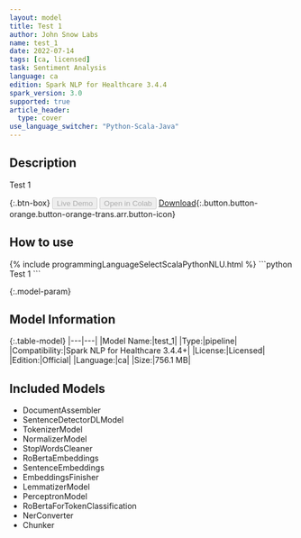 ```yaml
---
layout: model
title: Test 1
author: John Snow Labs
name: test_1
date: 2022-07-14
tags: [ca, licensed]
task: Sentiment Analysis
language: ca
edition: Spark NLP for Healthcare 3.4.4
spark_version: 3.0
supported: true
article_header:
  type: cover
use_language_switcher: "Python-Scala-Java"
---
```


## Description

Test 1

{:.btn-box}
<button class="button button-orange" disabled>Live Demo</button>
<button class="button button-orange" disabled>Open in Colab</button>
[Download](https://s3.amazonaws.com/models-hub-auxdata/clinical/models/test_1_ca_3.4.4_3.0_1657787087153.zip){:.button.button-orange.button-orange-trans.arr.button-icon}

## How to use



<div class="tabs-box" markdown="1">
{% include programmingLanguageSelectScalaPythonNLU.html %}
```python
Test 1
```

</div>

{:.model-param}
## Model Information

{:.table-model}
|---|---|
|Model Name:|test_1|
|Type:|pipeline|
|Compatibility:|Spark NLP for Healthcare 3.4.4+|
|License:|Licensed|
|Edition:|Official|
|Language:|ca|
|Size:|756.1 MB|

## Included Models

- DocumentAssembler
- SentenceDetectorDLModel
- TokenizerModel
- NormalizerModel
- StopWordsCleaner
- RoBertaEmbeddings
- SentenceEmbeddings
- EmbeddingsFinisher
- LemmatizerModel
- PerceptronModel
- RoBertaForTokenClassification
- NerConverter
- Chunker